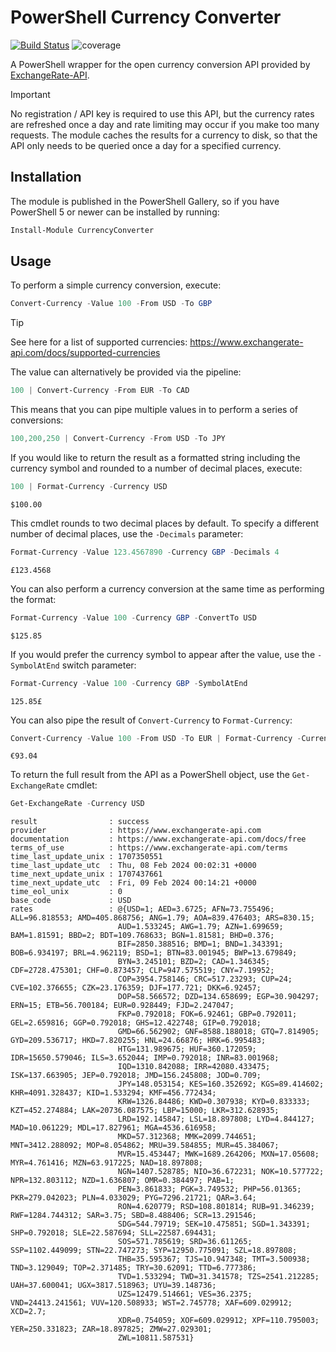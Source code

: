 # PowerShell Currency Converter

[![Build Status](https://dev.azure.com/markwragg/GitHub/_apis/build/status/markwragg.PowerShell-CurrencyConverter?branchName=main)](https://dev.azure.com/markwragg/GitHub/_build/latest?definitionId=12&branchName=main) ![coverage](https://img.shields.io/badge/coverage-100%25-brightgreen.svg)

A PowerShell wrapper for the open currency conversion API provided by [ExchangeRate-API](https://www.exchangerate-api.com/).

> [!IMPORTANT]
> No registration / API key is required to use this API, but the currency rates are refreshed once a day and rate limiting may occur if you make too many requests.
> The module caches the results for a currency to disk, so that the API only needs to be queried once a day for a specified currency.

## Installation

The module is published in the PowerShell Gallery, so if you have PowerShell 5 or newer can be installed by running:

```powershell
Install-Module CurrencyConverter
```

## Usage

To perform a simple currency conversion, execute:

```powershell
Convert-Currency -Value 100 -From USD -To GBP
```

> [!TIP]
> See here for a list of supported currencies: https://www.exchangerate-api.com/docs/supported-currencies

The value can alternatively be provided via the pipeline:

```powershell
100 | Convert-Currency -From EUR -To CAD
```

This means that you can pipe multiple values in to perform a series of conversions:

```powershell
100,200,250 | Convert-Currency -From USD -To JPY
```

If you would like to return the result as a formatted string including the currency symbol and rounded to a number of decimal places, execute:

```powershell
100 | Format-Currency -Currency USD
```
```plaintext
$100.00
```

This cmdlet rounds to two decimal places by default. To specify a different number of decimal places, use the `-Decimals` parameter:

```powershell
Format-Currency -Value 123.4567890 -Currency GBP -Decimals 4
```
```plaintext
£123.4568
```

You can also perform a currency conversion at the same time as performing the format:

```powershell
Format-Currency -Value 100 -Currency GBP -ConvertTo USD
```
```plaintext
$125.85
```

If you would prefer the currency symbol to appear after the value, use the `-SymbolAtEnd` switch parameter:

```powershell
Format-Currency -Value 100 -Currency GBP -SymbolAtEnd
```
```plaintext
125.85£
```

You can also pipe the result of `Convert-Currency` to `Format-Currency`:

```powershell
Convert-Currency -Value 100 -From USD -To EUR | Format-Currency -Currency EUR
```
```plaintext
€93.04
```

To return the full result from the API as a PowerShell object, use the `Get-ExchangeRate` cmdlet:

```powershell
Get-ExchangeRate -Currency USD
```
```plaintext
result                : success
provider              : https://www.exchangerate-api.com
documentation         : https://www.exchangerate-api.com/docs/free
terms_of_use          : https://www.exchangerate-api.com/terms
time_last_update_unix : 1707350551
time_last_update_utc  : Thu, 08 Feb 2024 00:02:31 +0000
time_next_update_unix : 1707437661
time_next_update_utc  : Fri, 09 Feb 2024 00:14:21 +0000
time_eol_unix         : 0
base_code             : USD
rates                 : @{USD=1; AED=3.6725; AFN=73.755496; ALL=96.818553; AMD=405.868756; ANG=1.79; AOA=839.476403; ARS=830.15;
                        AUD=1.533245; AWG=1.79; AZN=1.699659; BAM=1.81591; BBD=2; BDT=109.768633; BGN=1.81581; BHD=0.376;
                        BIF=2850.388516; BMD=1; BND=1.343391; BOB=6.934197; BRL=4.962119; BSD=1; BTN=83.001945; BWP=13.679849;
                        BYN=3.245101; BZD=2; CAD=1.346345; CDF=2728.475301; CHF=0.873457; CLP=947.575519; CNY=7.19952;
                        COP=3954.758146; CRC=517.23293; CUP=24; CVE=102.376655; CZK=23.176359; DJF=177.721; DKK=6.92457;
                        DOP=58.566572; DZD=134.658699; EGP=30.904297; ERN=15; ETB=56.700184; EUR=0.928449; FJD=2.247047;
                        FKP=0.792018; FOK=6.92461; GBP=0.792011; GEL=2.659816; GGP=0.792018; GHS=12.422748; GIP=0.792018;
                        GMD=66.562902; GNF=8588.188018; GTQ=7.814905; GYD=209.536717; HKD=7.820255; HNL=24.66876; HRK=6.995483;
                        HTG=131.989675; HUF=360.172059; IDR=15650.579046; ILS=3.652044; IMP=0.792018; INR=83.001968;
                        IQD=1310.842088; IRR=42080.433475; ISK=137.663905; JEP=0.792018; JMD=156.245808; JOD=0.709;
                        JPY=148.053154; KES=160.352692; KGS=89.414602; KHR=4091.328437; KID=1.533294; KMF=456.772434;
                        KRW=1326.84486; KWD=0.307938; KYD=0.833333; KZT=452.274884; LAK=20736.087575; LBP=15000; LKR=312.628935;
                        LRD=192.145847; LSL=18.897808; LYD=4.844127; MAD=10.061229; MDL=17.827961; MGA=4536.616958;
                        MKD=57.312368; MMK=2099.744651; MNT=3412.288092; MOP=8.054862; MRU=39.584855; MUR=45.384067;
                        MVR=15.453447; MWK=1689.264206; MXN=17.05608; MYR=4.761416; MZN=63.917225; NAD=18.897808;
                        NGN=1407.528785; NIO=36.672231; NOK=10.577722; NPR=132.803112; NZD=1.636807; OMR=0.384497; PAB=1;
                        PEN=3.861833; PGK=3.749532; PHP=56.01365; PKR=279.042023; PLN=4.033029; PYG=7296.21721; QAR=3.64;
                        RON=4.620779; RSD=108.801814; RUB=91.346239; RWF=1284.744312; SAR=3.75; SBD=8.488406; SCR=13.291546;
                        SDG=544.79719; SEK=10.475851; SGD=1.343391; SHP=0.792018; SLE=22.587694; SLL=22587.694431;
                        SOS=571.785619; SRD=36.611265; SSP=1102.449099; STN=22.747273; SYP=12950.775091; SZL=18.897808;
                        THB=35.595367; TJS=10.947348; TMT=3.500938; TND=3.129049; TOP=2.371485; TRY=30.62091; TTD=6.777386;
                        TVD=1.533294; TWD=31.341578; TZS=2541.212285; UAH=37.600041; UGX=3817.518963; UYU=39.148736;
                        UZS=12479.514661; VES=36.2375; VND=24413.241561; VUV=120.508933; WST=2.745778; XAF=609.029912; XCD=2.7;
                        XDR=0.754059; XOF=609.029912; XPF=110.795003; YER=250.331823; ZAR=18.897825; ZMW=27.029301;
                        ZWL=10811.587531}
```

